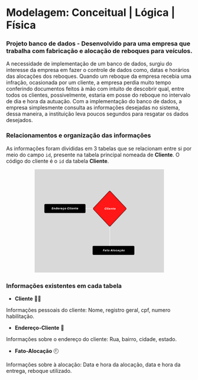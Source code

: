 # Modelagem: Conceitual | Lógica | Física

### Projeto banco de dados - Desenvolvido para uma empresa que trabalha com fabricação e alocação de reboques para veículos.
<p> A necessidade de implementação de um banco de dados, surgiu do interesse da empresa
em fazer o controle de dados como, datas e horários das alocações dos reboques. 
Quando um reboque da empresa recebia uma infração, ocasionada por um
cliente, a empresa perdia muito tempo conferindo documentos feitos à mão com intuito de descobrir qual, entre todos os clientes, possivelmente, estaria em posse do reboque no intervalo de dia e hora da autuação. Com a implementação do banco de dados, a empresa simplesmente consulta as informações desejadas no sistema, dessa maneira, a instituição leva poucos segundos para resgatar os dados desejados.
</p>

### Relacionamentos e organização das informações
As informações foram divididas em 3 tabelas que se relacionam entre si por meio do campo `id`, presente na tabela principal nomeada de **Cliente**. O código do cliente é o `id` da tabela **Cliente**.

<p align="center">
  <img src="https://github.com/Mat3usCod3/Modelagem-Conceitual-Logica-Fisica/blob/main/Flowchart2.png?raw=true" width="350" height="280" />
</p>


### Informações existentes em cada tabela


+ **Cliente** 🙎‍♂️

Informações pessoais do cliente: Nome, registro geral, cpf, numero habilitação.

+ **Endereço-Cliente** 🏡

Informações sobre o endereço do cliente: Rua, bairro, cidade, estado.

+ **Fato-Alocação** 🕘

Informações sobre à alocação: Data e hora da alocação, data e hora da entrega, reboque utilizado.


